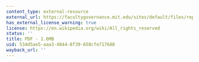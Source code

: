 ```yaml
---
content_type: external-resource
external_url: https://facultygovernance.mit.edu/sites/default/files/reports/2011-03_Status_Women_Faculty-SoE_and_SoS.pdf
has_external_license_warning: true
license: https://en.wikipedia.org/wiki/All_rights_reserved
status: ''
title: PDF - 1.6MB
uid: 534d5ae5-aaa3-4844-8f39-658cfe717688
wayback_url: ''
---
```

